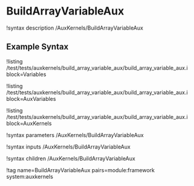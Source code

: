 # BuildArrayVariableAux

!syntax description /AuxKernels/BuildArrayVariableAux

## Example Syntax

!listing /test/tests/auxkernels/build_array_variable_aux/build_array_variable_aux.i block=Variables

!listing /test/tests/auxkernels/build_array_variable_aux/build_array_variable_aux.i block=AuxVariables

!listing /test/tests/auxkernels/build_array_variable_aux/build_array_variable_aux.i block=AuxKernels

!syntax parameters /AuxKernels/BuildArrayVariableAux

!syntax inputs /AuxKernels/BuildArrayVariableAux

!syntax children /AuxKernels/BuildArrayVariableAux

!tag name=BuildArrayVariableAux pairs=module:framework system:auxkernels

